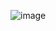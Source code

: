 ![image](https://user-images.githubusercontent.com/77121931/220938188-27a15c8c-e5d9-46e5-ba9d-786a8a716b9c.png)
